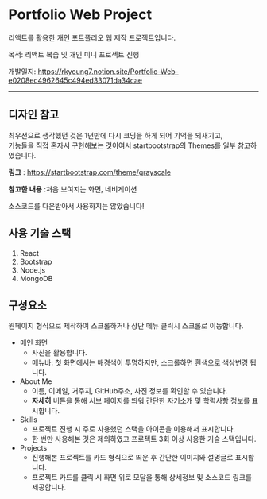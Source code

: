 # Portfolio Web Project  

리액트를 활용한 개인 포트폴리오 웹 제작 프로젝트입니다.  

목적: 리액트 복습 및 개인 미니 프로젝트 진행  

개발일지: https://rkyoung7.notion.site/Portfolio-Web-e0208ec4962645c494ed33071da34cae

<hr />

## 디자인 참고  

최우선으로 생각했던 것은 1년만에 다시 코딩을 하게 되어 기억을 되새기고,  
기능들을 직접 혼자서 구현해보는 것이여서 startbootstrap의 Themes를 일부 참고하였습니다.  

**링크** : https://startbootstrap.com/theme/grayscale  

**참고한 내용** :처음 보여지는 화면, 네비게이션  

소스코드를 다운받아서 사용하지는 않았습니다!  

## 사용 기술 스택  
1. React
2. Bootstrap
3. Node.js
4. MongoDB


## 구성요소  
원페이지 형식으로 제작하여 스크롤하거나 상단 메뉴 클릭시 스크롤로 이동합니다.
- 메인 화면
  + 사진을 활용합니다.
  + 메뉴바: 첫 화면에서는 배경색이 투명하지만, 스크롤하면 흰색으로 색상변경 됩니다.
- About Me
  + 이름, 이메일, 거주지, GitHub주소, 사진 정보를 확인할 수 있습니다.
  + **자세히** 버튼을 통해 서브 페이지를 띄워 간단한 자기소개 및 학력사항 정보를 표시합니다.
- Skills
  + 프로젝트 진행 시 주로 사용했던 스택을 아이콘을 이용해서 표시합니다.
  + 한 번만 사용해본 것은 제외하였고 프로젝트 3회 이상 사용한 기술 스택입니다.
- Projects
  + 진행해본 프로젝트를 카드 형식으로 띄운 후 간단한 이미지와 설명글로 표시합니다.
  + 프로젝트 카드를 클릭 시 화면 위로 모달을 통해 상세정보 및 소스코드 링크를 제공합니다.